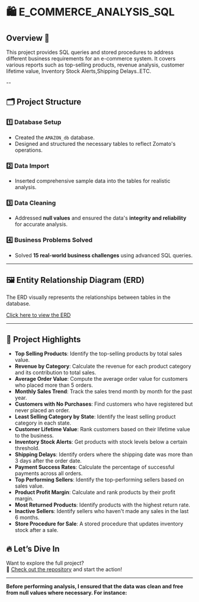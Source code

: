 # 🛍️ E_COMMERCE_ANALYSIS_SQL
## Overview 📑

This project provides SQL queries and stored procedures to address different business requirements for an e-commerce system. 
It covers various reports such as top-selling products, revenue analysis, customer lifetime value, Inventory Stock Alerts,Shipping Delays..ETC.

--

## 🗂️ **Project Structure**  

### 1️⃣ **Database Setup**  
-  Created the `AMAZON_db` database.  
-  Designed and structured the necessary tables to reflect Zomato's operations.  

### 2️⃣ **Data Import**  
-  Inserted comprehensive sample data into the tables for realistic analysis.  

### 3️⃣ **Data Cleaning**  
-  Addressed **null values** and ensured the data's **integrity and reliability** for accurate analysis.  

### 4️⃣ **Business Problems Solved**  
-  Solved **15 real-world business challenges** using advanced SQL queries.  

---

## 🖼️ **Entity Relationship Diagram (ERD)**  

The ERD visually represents the relationships between tables in the database.  

 [Click here to view the ERD](https://github.com/Ritam333/ZOMATO_DATA_ANALYSIS_SQL/blob/main/ERD.png)  

---

## 🚀 Project Highlights

- **Top Selling Products**: Identify the top-selling products by total sales value.
- **Revenue by Category**: Calculate the revenue for each product category and its contribution to total sales.
- **Average Order Value**: Compute the average order value for customers who placed more than 5 orders.
- **Monthly Sales Trend**: Track the sales trend month by month for the past year.
- **Customers with No Purchases**: Find customers who have registered but never placed an order.
- **Least Selling Category by State**: Identify the least selling product category in each state.
- **Customer Lifetime Value**: Rank customers based on their lifetime value to the business.
- **Inventory Stock Alerts**: Get products with stock levels below a certain threshold.
- **Shipping Delays**: Identify orders where the shipping date was more than 3 days after the order date.
- **Payment Success Rates**: Calculate the percentage of successful payments across all orders.
- **Top Performing Sellers**: Identify the top-performing sellers based on sales value.
- **Product Profit Margin**: Calculate and rank products by their profit margin.
- **Most Returned Products**: Identify products with the highest return rate.
- **Inactive Sellers**: Identify sellers who haven't made any sales in the last 6 months.
- **Store Procedure for Sale**: A stored procedure that updates inventory stock after a sale.


















## 🔥 **Let’s Dive In**  

Want to explore the full project?  
📂 [Check out the repository](https://github.com/Ritam333/ZOMATO_DATA_ANALYSIS_SQL) and start the action!  

---  

**Before performing analysis, I ensured that the data was clean and free from null values where necessary. For instance:**

